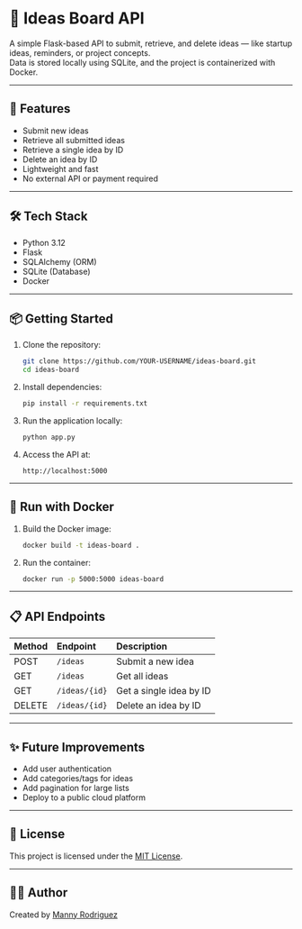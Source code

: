# 🧠 Ideas Board API

A simple Flask-based API to submit, retrieve, and delete ideas — like startup ideas, reminders, or project concepts.  
Data is stored locally using SQLite, and the project is containerized with Docker.

---

## 🚀 Features

- Submit new ideas
- Retrieve all submitted ideas
- Retrieve a single idea by ID
- Delete an idea by ID
- Lightweight and fast
- No external API or payment required

---

## 🛠️ Tech Stack

- Python 3.12
- Flask
- SQLAlchemy (ORM)
- SQLite (Database)
- Docker

---

## 📦 Getting Started

1. Clone the repository:
    ```bash
    git clone https://github.com/YOUR-USERNAME/ideas-board.git
    cd ideas-board
    ```

2. Install dependencies:
    ```bash
    pip install -r requirements.txt
    ```

3. Run the application locally:
    ```bash
    python app.py
    ```

4. Access the API at:
    ```
    http://localhost:5000
    ```

---

## 🐳 Run with Docker

1. Build the Docker image:
    ```bash
    docker build -t ideas-board .
    ```

2. Run the container:
    ```bash
    docker run -p 5000:5000 ideas-board
    ```

---

## 📋 API Endpoints

| Method | Endpoint | Description |
|:---|:---|:---|
| POST | `/ideas` | Submit a new idea |
| GET | `/ideas` | Get all ideas |
| GET | `/ideas/{id}` | Get a single idea by ID |
| DELETE | `/ideas/{id}` | Delete an idea by ID |

---

## ✨ Future Improvements

- Add user authentication
- Add categories/tags for ideas
- Add pagination for large lists
- Deploy to a public cloud platform

---

## 📝 License

This project is licensed under the [MIT License](LICENSE).

---

## 🧑‍💻 Author

Created by [Manny Rodriguez](https://github.com/mrodr359)


